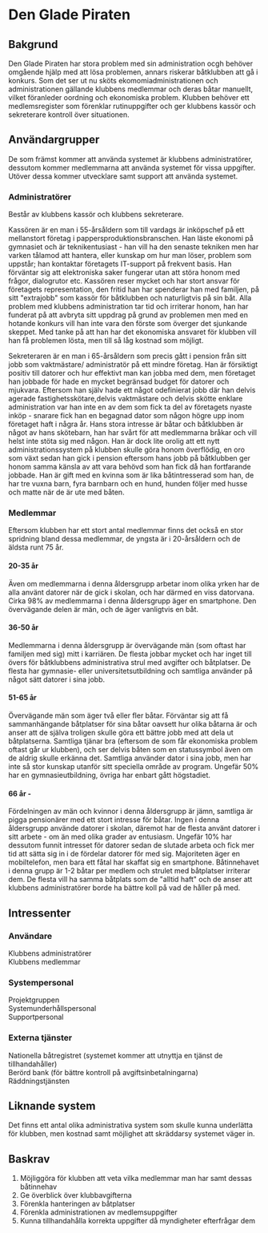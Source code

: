 # Den Glade Piraten

## Bakgrund
Den Glade Piraten har stora problem med sin administration ocgh behöver omgående hjälp 
med att lösa problemen, annars riskerar båtklubben att gå i konkurs. Som det ser ut nu 
sköts ekomomiadministrationen och administrationen gällande klubbens medlemmar och deras 
båtar manuellt, vilket föranleder oordning och ekonomiska problem. Klubben behöver ett 
medlemsregister som förenklar rutinuppgifter och ger klubbens kassör och sekreterare 
kontroll över situationen.

## Användargrupper
De som främst kommer att använda systemet är klubbens administratörer, dessutom kommer 
medlemmarna att använda systemet för vissa uppgifter. Utöver dessa kommer utvecklare 
samt support att använda systemet.

### Administratörer
Består av klubbens kassör och klubbens sekreterare.

Kassören är en man i 55-årsåldern som till vardags är inköpschef på ett mellanstort företag 
i pappersproduktionsbranschen. Han läste ekonomi på gymnasiet och är teknikentusiast - han 
vill ha den senaste tekniken men har varken tålamod att hantera, eller kunskap om hur man 
löser, problem som uppstår; han kontaktar företagets IT-support på frekvent basis. Han 
förväntar sig att elektroniska saker fungerar utan att störa honom med frågor, dialogrutor etc. 
Kassören reser mycket och har stort ansvar för företagets representation, den fritid han har 
spenderar han med familjen, på sitt "extrajobb" som kassör för båtklubben och naturligtvis på 
sin båt. Alla problem med klubbens administration tar tid och irriterar honom, han har 
funderat på att avbryta sitt uppdrag på grund av problemen men med en hotande konkurs vill 
han inte vara den förste som överger det sjunkande skeppet. Med tanke på att han har det 
ekonomiska ansvaret för klubben vill han få problemen lösta, men till så låg kostnad som möjligt.

Sekreteraren är en man i 65-årsåldern som precis gått i pension från sitt jobb som vaktmästare/
administratör på ett mindre företag. Han är försiktigt positiv till datorer och hur 
effektivt man kan jobba med dem, men företaget han jobbade för hade en mycket begränsad budget 
för datorer och mjukvara. Eftersom han själv hade ett något odefinierat jobb där han delvis 
agerade fastighetsskötare,delvis vaktmästare och delvis skötte enklare administration var 
han inte en av dem som fick ta del av företagets nyaste inköp - snarare fick han en begagnad 
dator som någon högre upp inom företaget haft i några år. Hans stora intresse är båtar och 
båtklubben är något av hans skötebarn, han har svårt för att medlemmarna bråkar och vill 
helst inte stöta sig med någon. Han är dock lite orolig att ett nytt administrationssystem 
på klubben skulle göra honom överflödig, en oro som växt sedan han gick i pension eftersom hans 
jobb på båtklubben ger honom samma känsla av att vara behövd som han fick då han fortfarande 
jobbade. Han är gift med en kvinna som är lika båtintresserad som han, de har tre vuxna barn, 
fyra barnbarn och en hund, hunden följer med husse och matte när de är ute med båten.

### Medlemmar
Eftersom klubben har ett stort antal medlemmar finns det också en stor spridning bland dessa 
medlemmar, de yngsta är i 20-årsåldern och de äldsta runt 75 år.

#### 20-35 år
Även om medlemmarna i denna åldersgrupp arbetar inom olika yrken har de alla använt datorer 
när de gick i skolan, och har därmed en viss datorvana. Cirka 98% av medlemmarna i denna 
åldersgrupp äger en smartphone. Den övervägande delen är män, och de äger vanligtvis en båt.


#### 36-50 år
Medlemmarna i denna åldersgrupp är övervägande män (som oftast har familjen med sig) mitt i 
karriären. De flesta jobbar mycket och har inget till övers för båtklubbens administrativa 
strul med avgifter och båtplatser. De flesta har gymnasie- eller universitetsutbildning och 
samtliga använder på något sätt datorer i sina jobb.

#### 51-65 år
Övervägande män som äger två eller fler båtar. Förväntar sig att få sammanhängande båtplatser 
för sina båtar oavsett hur olika båtarna är och anser att de själva troligen skulle göra ett 
bättre jobb med att dela ut båtplatserna. Samtliga tjänar bra (eftersom de som får ekonomiska 
problem oftast går ur klubben), och ser delvis båten som en statussymbol även om de aldrig 
skulle erkänna det. Samtliga använder dator i sina jobb, men har inte så stor kunskap utanför 
sitt speciella område av program. Ungefär 50% har en gymnasieutbildning, övriga har enbart 
gått högstadiet.

#### 66 år -
Fördelningen av män och kvinnor i denna åldersgrupp är jämn, samtliga är pigga pensionärer 
med ett stort intresse för båtar. Ingen i denna åldersgrupp använde datorer i skolan, 
däremot har de flesta använt datorer i sitt arbete - om än med olika grader av entusiasm. 
Ungefär 10% har dessutom funnit intresset för datorer sedan de slutade arbeta och fick mer 
tid att sätta sig in i de fördelar datorer för med sig. Majoriteten äger en mobiltelefon, 
men bara ett fåtal har skaffat sig en smartphone. Båtinnehavet i denna grupp är 1-2 
båtar per medlem och strulet med båtplatser irriterar dem. De flesta vill ha samma båtplats 
som de "alltid haft" och de anser att klubbens administratörer borde ha bättre koll på 
vad de håller på med.

## Intressenter

### Användare
Klubbens administratörer  
Klubbens medlemmar  

### Systempersonal
Projektgruppen  
Systemunderhållspersonal  
Supportpersonal  

### Externa tjänster
Nationella båtregistret (systemet kommer att utnyttja en tjänst de tillhandahåller)  
Berörd bank (för bättre kontroll på avgiftsinbetalningarna)  
Räddningstjänsten  

## Liknande system
Det finns ett antal olika administrativa system som skulle kunna underlätta för klubben, 
men kostnad samt möjlighet att skräddarsy systemet väger in.

## Baskrav 
1. Möjliggöra för klubben att veta vilka medlemmar man har samt dessas båtinnehav
2. Ge överblick över klubbavgifterna
3. Förenkla hanteringen av båtplatser
4. Förenkla administrationen av medlemsuppgifter
5. Kunna tillhandahålla korrekta uppgifter då myndigheter efterfrågar dem

